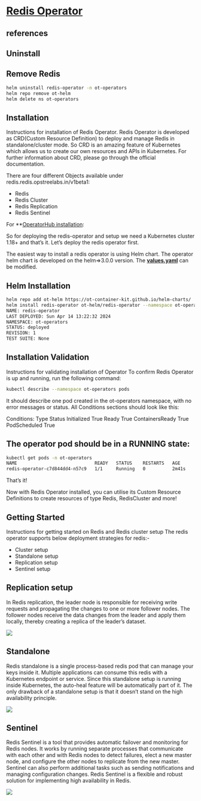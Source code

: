 # **[Redis Operator](https://ot-redis-operator.netlify.app/docs/installation/installation/)**

## references

## Uninstall

## Remove Redis

```bash
helm uninstall redis-operator -n ot-operators
helm repo remove ot-helm 
helm delete ns ot-operators
```

## Installation

Instructions for installation of Redis Operator.
Redis Operator is developed as CRD(Custom Resource Definition) to deploy and manage Redis in standalone/cluster mode. So CRD is an amazing feature of Kubernetes which allows us to create our own resources and APIs in Kubernetes. For further information about CRD, please go through the official documentation.

There are four different Objects available under redis.redis.opstreelabs.in/v1beta1:

- Redis
- Redis Cluster
- Redis Replication
- Redis Sentinel

For **[OperatorHub installation](https://operatorhub.io/operator/redis-operator):

So for deploying the redis-operator and setup we need a Kubernetes cluster 1.18+ and that’s it. Let’s deploy the redis operator first.

The easiest way to install a redis operator is using Helm chart. The operator helm chart is developed on the helm=>3.0.0 version. The **[values.yaml](https://github.com/OT-CONTAINER-KIT/helm-charts/blob/main/charts/redis-operator/values.yaml)** can be modified.

## Helm Installation

```bash
helm repo add ot-helm https://ot-container-kit.github.io/helm-charts/
helm install redis-operator ot-helm/redis-operator --namespace ot-operators
NAME: redis-operator
LAST DEPLOYED: Sun Apr 14 13:22:32 2024
NAMESPACE: ot-operators
STATUS: deployed
REVISION: 1
TEST SUITE: None
```

## Installation Validation
Instructions for validating installation of Operator
To confirm Redis Operator is up and running, run the following command:

```bash
kubectl describe --namespace ot-operators pods
```

It should describe one pod created in the ot-operators namespace, with no error messages or status. All Conditions sections should look like this:

Conditions:
  Type              Status
  Initialized       True
  Ready             True
  ContainersReady   True
  PodScheduled      True

## The operator pod should be in a RUNNING state:

```bash
kubectl get pods -n ot-operators 
NAME                             READY   STATUS    RESTARTS   AGE
redis-operator-c7d844dd4-n57c9   1/1     Running   0          2m41s
```

That’s it!

Now with Redis Operator installed, you can utilise its Custom Resource Definitions to create resources of type Redis, RedisCluster and more!

## Getting Started

Instructions for getting started on Redis and Redis cluster setup
The redis operator supports below deployment strategies for redis:-

- Cluster setup
- Standalone setup
- Replication setup
- Sentinel setup

## Replication setup

In Redis replication, the leader node is responsible for receiving write requests and propagating the changes to one or more follower nodes. The follower nodes receive the data changes from the leader and apply them locally, thereby creating a replica of the leader’s dataset.

![](https://ot-redis-operator.netlify.app/images/replication-redis.png)

## Standalone

Redis standalone is a single process-based redis pod that can manage your keys inside it. Multiple applications can consume this redis with a Kubernetes endpoint or service. Since this standalone setup is running inside Kubernetes, the auto-heal feature will be automatically part of it. The only drawback of a standalone setup is that it doesn’t stand on the high availability principle.

![](https://ot-redis-operator.netlify.app/images/standalone-redis.png)

## Sentinel

Redis Sentinel is a tool that provides automatic failover and monitoring for Redis nodes. It works by running separate processes that communicate with each other and with Redis nodes to detect failures, elect a new master node, and configure the other nodes to replicate from the new master. Sentinel can also perform additional tasks such as sending notifications and managing configuration changes. Redis Sentinel is a flexible and robust solution for implementing high availability in Redis.

![](https://ot-redis-operator.netlify.app/images/sentinel-redis.png)